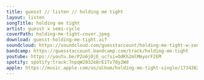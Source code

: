 ```yaml
---
title: guesst // listen // holding me tight
layout: listen
songTitle: holding me tight
artist: guesst x semi-cycle
coverPath: holding-me-tight-cover.jpeg
download: guesst-holding-me-tight.aif
soundcloud: https://soundcloud.com/guesstaccount/holding-me-tight-w-semicycle/
bandcamp: https://guesstaccount.bandcamp.com/track/holding-me-tight
youtube: https://youtu.be/PZo6jDjE_uc?si=OdKh2mlMmyorF2EM
spotify: spotify:track:7npqW2032e0rE1Tv70y2Wd
apple: https://music.apple.com/us/album/holding-me-tight-single/1734362202?ls=1
---
```

